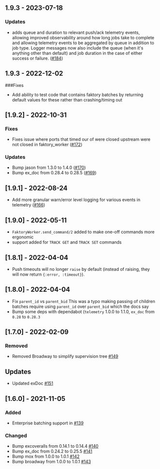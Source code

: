 ## 1.9.3 - 2023-07-18

### Updates

- adds queue and duration to relevant push/ack telemetry events, allowing improved observability around how long jobs take to complete and allowing telemetry events to be aggregated by queue in addition to job type. Logger messages now also include the queue (when it's anything other than default) and job duration in the case of either success or failure. ([#184](https://github.com/opt-elixir/faktory_worker/pull/185))
## 1.9.3 - 2022-12-02

###Fixes

- Add ability to test code that contains faktory batches by returning default values for these rather than crashing/timing out

## [1.9.2] - 2022-10-31

### Fixes

- Fixes issue where ports that timed our of were closed upstream were not closed in faktory_worker ([#172](https://github.com/opt-elixir/faktory_worker/pull/172))

### Updates

- Bump jason from 1.3.0 to 1.4.0 ([#170](https://github.com/opt-elixir/faktory_worker/pull/170))
- Bump ex_doc from 0.28.4 to 0.28.5 ([#169](https://github.com/opt-elixir/faktory_worker/pull/169))
## [1.9.1] - 2022-08-24

- Add more granular warn/error level logging for various events in telemetry ([#166](https://github.com/opt-elixir/faktory_worker/pull/166))

## [1.9.0] - 2022-05-11

- `FaktoryWorker.send_command/2` added to make one-off commands more ergonomic
- support added for `TRACK GET` and `TRACK SET` commands

## [1.8.1] - 2022-04-04

- Push timeouts will no longer `raise` by default (instead of raising, they will
  now return `{:error, :timeout}`).

## [1.8.0] - 2022-04-04
- Fix `parent_id` vs `parent_bid`
This was a typo making passing of children batches require using `parent_id` over `parent_bid` which the docs say
- Bump some deps with dependabot (`telemetry` 1.0.0 to 1.1.0, `ex_doc` from `0.28` to `0.28.3`

## [1.7.0] - 2022-02-09
### Removed

- Removed Broadway to simplify supervision tree [#149](https://github.com/opt-elixir/faktory_worker/pull/149)

## Updates

- Updated exDoc [#151](https://github.com/opt-elixir/faktory_worker/pull/151)

## [1.6.0] - 2021-11-05


### Added

- Enterprise batching support in [#139](https://github.com/opt-elixir/faktory_worker/pull/139)

### Changed

- Bump excoveralls from 0.14.1 to 0.14.4 [#140](https://github.com/opt-elixir/faktory_worker/pull/140)
- Bump ex_doc from 0.24.2 to 0.25.5 [#141](https://github.com/opt-elixir/faktory_worker/pull/141)
- Bump mox from 1.0.0 to 1.0.1 [#142](https://github.com/opt-elixir/faktory_worker/pull/142)
- Bump broadway from 1.0.0 to 1.0.1 [#143](https://github.com/opt-elixir/faktory_worker/pull/143)
